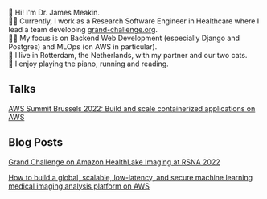 
👋 Hi! I'm Dr. James Meakin.<br>
👷‍♂️ Currently, I work as a Research Software Engineer in Healthcare where I lead a team developing [grand-challenge.org](https://grand-challenge.org).<br>
👨‍💻 My focus is on Backend Web Development (especially Django and Postgres) and MLOps (on AWS in particular).<br>
🏡 I live in Rotterdam, the Netherlands, with my partner and our two cats.<br>
🎹 I enjoy playing the piano, running and reading.<br>

## Talks

[AWS Summit Brussels 2022: Build and scale containerized applications on AWS](https://youtu.be/_g6Sy-u6axQ)

## Blog Posts

[Grand Challenge on Amazon HealthLake Imaging at RSNA 2022](https://grand-challenge.org/blogs/rsna-2022/)

[How to build a global, scalable, low-latency, and secure machine learning medical imaging analysis platform on AWS](https://aws.amazon.com/blogs/industries/how-to-build-a-global-scalable-low-latency-and-secure-machine-learning-medical-imaging-analysis-platform-on-aws/)
